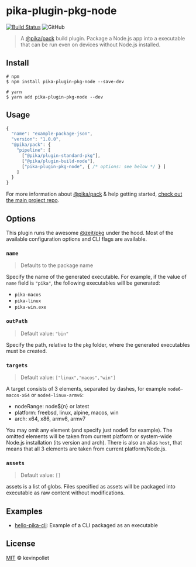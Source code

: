 # pika-plugin-pkg-node

[![Build Status](https://dev.azure.com/kevinpollet/pika-plugin-pkg-node/_apis/build/status/kevinpollet.pika-plugin-pkg-node?branchName=master)](https://dev.azure.com/kevinpollet/pika-plugin-pkg-node/_build/latest?definitionId=5&branchName=master) ![GitHub](https://img.shields.io/github/license/kevinpollet/pika-plugin-pkg-node.svg?color=blue)

> A [@pika/pack][1] build plugin. Package a Node.js app into a executable that can be run even on devices without Node.js installed.

## Install

```shell
# npm
$ npm install pika-plugin-pkg-node --save-dev

# yarn
$ yarn add pika-plugin-pkg-node --dev
```

## Usage

```js
{
  "name": "example-package-json",
  "version": "1.0.0",
  "@pika/pack": {
    "pipeline": [
      ["@pika/plugin-standard-pkg"],
      ["@pika/plugin-build-node"],
      ["pika-plugin-pkg-node", { /* options: see below */ } ]
    ]
  }
}
```

For more information about [@pika/pack][1] & help getting started, [check out the main project repo][1].

## Options

This plugin runs the awesome [@zeit/pkg][2] under the hood. Most of the available configuration options and CLI flags are available.

### `name`

> Defaults to the package name

Specify the name of the generated executable. For example, if the value of `name` field is `"pika"`, the following executables will be generated:

- `pika-macos`
- `pika-linux`
- `pika-win.exe`

### `outPath`

> Default value: `"bin"`

Specify the path, relative to the `pkg` folder, where the generated executables must be created.

### `targets`

> Default value: `["linux","macos","win"]`

A target consists of 3 elements, separated by dashes, for example `node6-macos-x64` or `node4-linux-armv6`:

- nodeRange: node\${n} or latest
- platform: freebsd, linux, alpine, macos, win
- arch: x64, x86, armv6, armv7

You may omit any element (and specify just node6 for example). The omitted elements will be taken from current platform or system-wide Node.js installation (its version and arch). There is also an alias `host`, that means that all 3 elements are taken from current platform/Node.js.

### `assets`

> Default value: `[]`

assets is a list of globs. Files specified as assets will be packaged into executable as raw content without modifications.

## Examples

- [hello-pika-cli](./examples/hello-pika-cli): Example of a CLI packaged as an executable

## License

[MIT](./LICENSE.md) © kevinpollet

[1]: https://github.com/pikapkg/pack
[2]: https://github.com/zeit/pkg
